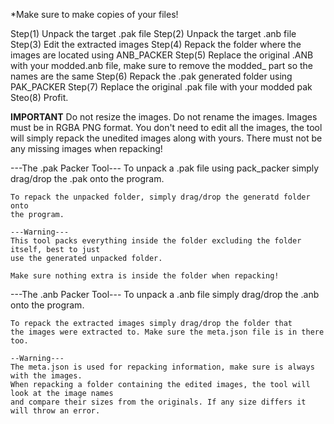 *Make sure to make copies of your files!

Step(1) Unpack the target .pak file
Step(2) Unpack the target .anb file
Step(3) Edit the extracted images
Step(4) Repack the folder where the images are located using ANB_PACKER
Step(5) Replace the original .ANB with your modded.anb file, make sure to remove the modded_ part so the names are the same
Step(6) Repack the .pak generated folder using PAK_PACKER
Step(7) Replace the original .pak file with your modded pak
Steo(8) Profit.

**IMPORTANT**
  Do not resize the images.
  Do not rename the images.
	Images must be in RGBA PNG format.
	You don't need to edit all the images, the tool will simply repack the unedited images along with yours.
	There must not be any missing images when repacking!

---The .pak Packer Tool---
	To unpack a .pak file using pack_packer simply drag/drop the
	.pak onto the program.
	
	To repack the unpacked folder, simply drag/drop the generatd folder onto
	the program.

	---Warning---
	This tool packs everything inside the folder excluding the folder itself, best to just
	use the generated unpacked folder.
	
	Make sure nothing extra is inside the folder when repacking!
  
  ---The .anb Packer Tool---
	To unpack a .anb file simply drag/drop the
	.anb onto the program.
	
	To repack the extracted images simply drag/drop the folder that
	the images were extracted to. Make sure the meta.json file is in there too.

	--Warning---
	The meta.json is used for repacking information, make sure is always with the images.
	When repacking a folder containing the edited images, the tool will look at the image names
	and compare their sizes from the originals. If any size differs it will throw an error.
	
  
  

